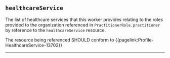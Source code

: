 ## `healthcareService`

The list of healthcare services that this worker provides relating to the roles provided to the organization referenced in `PractitionerRole.practitioner` by reference to the `healthcareService` resource.

The resource being referenced SHOULD conform to {{pagelink:Profile-HealthcareService-13702}}

---
